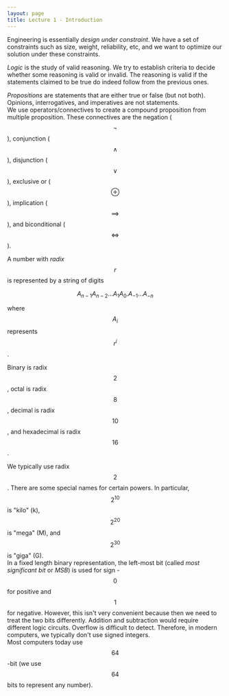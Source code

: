 ```yaml
---
layout: page
title: Lecture 1 - Introduction
---
```


<script type="text/javascript" async src="https://cdnjs.cloudflare.com/ajax/libs/mathjax/2.7.5/latest.js?config=TeX-MML-AM_CHTML" async></script>


Engineering is essentially _design under constraint_. We have a set of constraints such as size, weight, reliability, etc, and we want to optimize our solution under these constraints.

_Logic_ is the study of valid reasoning. We try to establish criteria to decide whether some reasoning is valid or invalid. The reasoning is valid if the statements claimed to be true do indeed follow from the previous ones.

_Propositions_ are statements that are either true or false (but not both). Opinions, interrogatives, and imperatives are not statements.    
We use operators/connectives to create a compound proposition from multiple proposition. These connectives are the negation ($$\neg$$), conjunction ($$\wedge$$), disjunction ($$\vee$$), exclusive or ($$\oplus$$), implication ($$\implies$$), and biconditional ($$\iff$$).

A number with _radix_ $$r$$ is represented by a string of digits

$$A_{n-1}A_{n-2}\ldots A_1 A_0 . A_{-1} \ldots A_{-n}$$

where $$A_i$$ represents $$r^{i}$$.

Binary is radix $$2$$, octal is radix $$8$$, decimal is radix $$10$$, and hexadecimal is radix $$16$$.

We typically use radix $$2$$. There are some special names for certain powers. In particular, $$2^{10}$$ is "kilo" (k), $$2^{20}$$ is "mega" (M), and $$2^{30}$$ is "giga" (G).     
In a fixed length binary representation, the left-most bit (called _most significant bit_ or _MSB_) is used for sign - $$0$$ for positive and $$1$$ for negative. However, this isn't very convenient because then we need to treat the two bits differently. Addition and subtraction would require different logic circuits. Overflow is difficult to detect. Therefore, in modern computers, we typically don't use signed integers.    
Most computers today use $$64$$-bit (we use $$64$$ bits to represent any number).